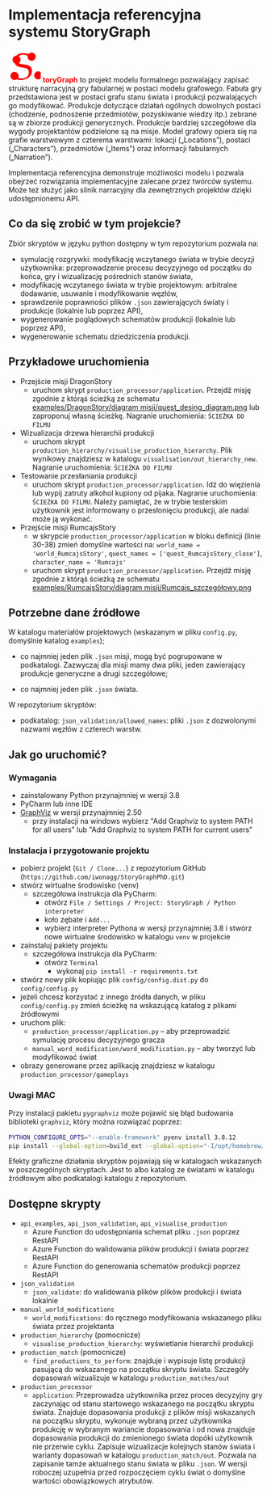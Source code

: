 # Implementacja referencyjna systemu StoryGraph
![plot](./images/ikonaSG.png)
<span style="color:red">**toryGraph**</span> to projekt modelu formalnego pozwalający zapisać strukturę narracyjną gry fabularnej w postaci modelu grafowego. Fabuła gry przedstawiona 
jest w postaci grafu stanu świata i produkcji pozwalających go modyfikować. Produkcje dotyczące działań ogólnych 
dowolnych postaci (chodzenie, podnoszenie przedmiotów, pozyskiwanie wiedzy itp.) zebrane są w zbiorze produkcji 
generycznych. Produkcje bardziej szczegółowe dla wygody projektantów podzielone są na misje.
Model grafowy opiera się na grafie warstwowym z czterema warstwami: lokacji („Locations”), postaci („Characters”), 
przedmiotów („Items”) oraz informacji fabularnych („Narration”).

Implementacja referencyjna demonstruje możliwości modelu i pozwala obejrzeć rozwiązania implementacyjne zalecane przez twórców systemu. Może też służyć jako silnik narracyjny dla zewnętrznych projektów dzięki udostępnionemu API.

## Co da się zrobić w tym projekcie?
Zbiór skryptów w języku python dostępny w tym repozytorium pozwala na:
- symulację rozgrywki: modyfikację wczytanego świata w trybie decyzji użytkownika: przeprowadzenie procesu decyzyjnego od początku do końca, 
gry i wizualizację pośrednich stanów świata,
- modyfikację wczytanego świata w trybie projektowym: arbitralne dodawanie, usuwanie i modyfikowanie węzłów,
- sprawdzenie poprawności plików `.json` zawierających światy i produkcje (lokalnie lub poprzez API),
- wygenerowanie poglądowych schematów produkcji (lokalnie lub poprzez API),
- wygenerowanie schematu dziedziczenia produkcji.

## Przykładowe uruchomienia
- Przejście misji DragonStory
  - uruchom skrypt `production_processor/application`. Przejdź misję zgodnie z którąś ścieżką ze schematu [examples/DragonStory/diagram misji/quest_desing_diagram.png](https://github.com/iwonagg/StoryGraphPhD/blob/master/examples/DragonStory/diagram%20misji/quest_desing_diagram_resize.png) lub zaproponuj własną ścieżkę. Nagranie uruchomienia: `ŚCIEŻKA DO FILMU`
- Wizualizacja drzewa hierarchii produkcji
  - uruchom skrypt `production_hierarchy/visualise_production_hierarchy`. Plik wynikowy znajdziesz w katalogu `visualisation/out_hierarchy_new`. Nagranie uruchomienia: `ŚCIEŻKA DO FILMU`
- Testowanie przesłaniania produkcji
  - uruchom skrypt `production_processor/application`. Idź do więzienia lub wypij zatruty alkohol kupiony od pijaka. Nagranie uruchomienia: `ŚCIEŻKA DO FILMU`. Należy pamiętać, że w trybie testerskim użytkownik jest informowany o przesłonięciu produkcji, ale nadal może ją wykonać.
- Przejście misji RumcajsStory
  - w skrypcie `production_processor/application` w bloku definicji (linie 30-38) zmień domyślne wartości na:
  `world_name = 'world_RumcajsStory'`, `quest_names = ['quest_RumcajsStory_close']`, `character_name = 'Rumcajs'`
  - uruchom skrypt `production_processor/application`. Przejdź misję zgodnie z którąś ścieżką ze schematu [examples/RumcajsStory/diagram misji/Rumcajs_szczegółowy.png](https://github.com/iwonagg/StoryGraphPhD/blob/master/examples/RumcajsStory/diagram%20misji/Rumcajs_szczegółowy_resize.png)

## Potrzebne dane źródłowe
W katalogu materiałów projektowych (wskazanym w pliku `config.py`, domyślnie katalog `examples`);
- co najmniej jeden plik `.json` misji, mogą być pogrupowane w podkatalogi. Zazwyczaj dla misji mamy dwa pliki, jeden zawierający produkcje generyczne a drugi szczegółowe;

[comment]: <> (- podkatalog: `schema`, plik ze schematem poprawnej struktury JSON &#40;bieżący to: `schema_updated_najnowszadata.json`&#41;;)
- co najmniej jeden plik `.json` świata.

W repozytorium skryptów:
- podkatalog: `json_validation/allowed_names`: pliki `.json` z dozwolonymi nazwami węzłów z czterech warstw.

[comment]: <> (## Jak go uruchomić?)

[comment]: <> (Potrzebny jest Python 3.8.)

[comment]: <> (1. Wymagane jest wskazanie katalogów źródłowych z plikami `.json` zawierającymi światy i produkcje.)

[comment]: <> (Ścieżka lokalna do plików na dysku użytkownika musi znaleźć się w pliku `config.py` w katalogu `config`. Na podstawie )

[comment]: <> (pliku `config.dist.py` należy stworzyć plik `config.py` z właściwą ścieżką lokalną do katalogu, w którym umieściliśmy )

[comment]: <> (pliki `.json`. Nie musi to być katalog, w którym jest repozytorium.)

[comment]: <> (2. Należy stworzyć środowisko uruchomieniowe:)

[comment]: <> ( &#40;komendy powinno się uruchamiać w katalogu projektu&#41;)

[comment]: <> ( * `python3 -m venv .venv`)

[comment]: <> ( * `source .venv/bin/activate`)

[comment]: <> (3. Następnie wykonać instrukcję:)

[comment]: <> (* `pip install -r requirements.txt`)

[comment]: <> (4. A na końcu uruchomić skrypt:)

[comment]: <> (* `production_processor/application.py` – aby przeprowadzić symulację procesu decyzyjnego gracza)

[comment]: <> (* `manual_word_modification/word_modification.py` – aby tworzyć lub modyfikować świat)

[comment]: <> (* lub inny w miarę potrzeb.)

## Jak go uruchomić? 

### Wymagania
- zainstalowany Python przynajmniej w wersji 3.8
- PyCharm lub inne IDE
- [GraphViz](https://graphviz.org/download/) w wersji przynajmniej 2.50
  - przy instalacji na windows wybierz "Add Graphviz to system PATH for all users" lub "Add Graphviz to system PATH for current users"

### Instalacja i przygotowanie projektu
- pobierz projekt (`Git / Clone...`) z repozytorium GitHub (`https://github.com/iwonagg/StoryGraphPhD.git`)
- stwórz wirtualne środowisko (venv)
  - szczegółowa instrukcja dla PyCharm:
    - otwórz `File / Settings / Project: StoryGraph / Python interpreter`
    - koło zębate i `Add...`
    - wybierz interpreter Pythona w wersji przynajmniej 3.8 i stwórz nowe wirtualne środowisko w katalogu `venv` w projekcie
- zainstaluj pakiety projektu
  - szczegółowa instrukcja dla PyCharm:
    - otwórz `Terminal`
      - wykonaj `pip install -r requirements.txt`
- stwórz nowy plik kopiując plik `config/config.dist.py` do `config/config.py`
- jeżeli chcesz korzystać z innego źródła danych, w pliku `config/config.py` zmień ścieżkę na wskazującą katalog z plikami źródłowymi
- uruchom plik:
  - `production_processor/application.py` – aby przeprowadzić symulację procesu decyzyjnego gracza
  - `manual_word_modification/word_modification.py` – aby tworzyć lub modyfikować świat
- obrazy generowane przez aplikację znajdziesz w katalogu `production_processor/gameplays`

### Uwagi MAC

Przy instalacji pakietu `pygraphviz` może pojawić się błąd budowania biblioteki `graphviz`, który można rozwiązać poprzez:

```bash
PYTHON_CONFIGURE_OPTS="--enable-framework" pyenv install 3.8.12
pip install --global-option=build_ext --global-option="-I/opt/homebrew/include/" --global-option="-L/opt/homebrew/lib/graphviz" pygraphviz==1.7
```

Efekty graficzne działania skryptów pojawiają się w katalogach wskazanych w poszczególnych skryptach. Jest to albo 
katalog ze światami w katalogu źródłowym albo podkatalogi katalogu z repozytorium.

## Dostępne skrypty
- `api_examples`, `api_json_validation`, `api_visualise_production`
  - Azure Function do udostępniania schemat pliku `.json` poprzez RestAPI
  - Azure Function do walidowania plików produkcji i świata poprzez RestAPI
  - Azure Function do generowania schematów produkcji poprzez RestAPI
- `json_validation`
  - `json_validate`: do walidowania plików plików produkcji i świata lokalnie
- `manual_world_modifications`
  - `world_modifications`: do ręcznego modyfikowania wskazanego pliku świata przez projektanta
- `production_hierarchy` (pomocnicze)
  -  `visualise_production_hierarchy`: wyświetlanie hierarchii produkcji
- `production_match` (pomocnicze)
  - `find_productions_to_perform`: znajduje i wypisuje listę produkcji pasującą do wskazanego na początku skryptu świata. 
Szczegóły dopasowań wizualizuje w katalogu `production_matches/out`
- `production_processor`
  - `application`: Przeprowadza użytkownika przez proces decyzyjny gry zaczynając od stanu startowego wskazanego na 
początku skryptu świata. Znajduje dopasowania produkcji z plików misji wskazanych na początku skryptu, wykonuje wybraną 
przez użytkownika produkcję w wybranym wariancie dopasowania i od nowa znajduje dopasowania produkcji do zmienionego 
świata dopóki użytkownik nie przerwie cyklu. Zapisuje wizualizacje kolejnych stanów świata i warianty dopasowań 
w katalogu `production_match/out`. Pozwala na zapisanie tamże aktualnego stanu świata w pliku `.json`. W wersji roboczej 
uzupełnia przed rozpoczęciem cyklu świat o domyślne wartości obowiązkowych atrybutów. 


